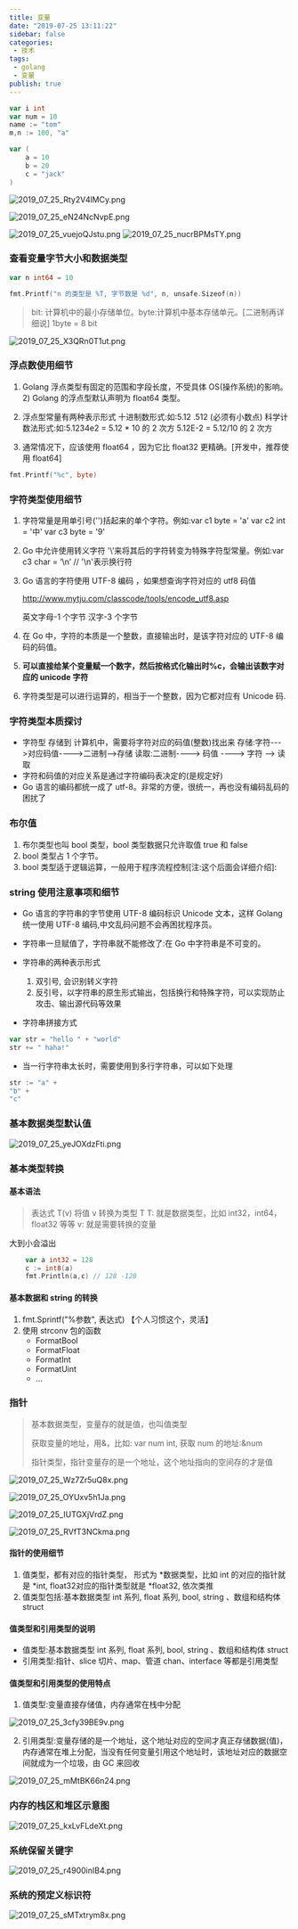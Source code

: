 ```yaml
---
title: 变量
date: "2019-07-25 13:11:22"
sidebar: false
categories:
 - 技术
tags:
 - golang
 - 变量
publish: true
---
```




```go
var i int
var num = 10
name := "tom"
m,n := 100, "a"

var (
	a = 10
    b = 20
    c = "jack"
)
```

![2019_07_25_Rty2V4lMCy.png](../images/2019_07_25_Rty2V4lMCy.png)

![2019_07_25_eN24NcNvpE.png](../images/2019_07_25_eN24NcNvpE.png)

![2019_07_25_vuejoQJstu.png](../images/2019_07_25_vuejoQJstu.png)
![2019_07_25_nucrBPMsTY.png](../images/2019_07_25_nucrBPMsTY.png)

### 查看变量字节大小和数据类型

```go
var n int64 = 10

fmt.Printf("n 的类型是 %T, 字节数是 %d", n, unsafe.Sizeof(n))
```

> bit: 计算机中的最小存储单位。byte:计算机中基本存储单元。[二进制再详细说] 1byte = 8 bit

![2019_07_25_X3QRn0T1ut.png](../images/2019_07_25_X3QRn0T1ut.png)

### 浮点数使用细节

1) Golang 浮点类型有固定的范围和字段长度，不受具体 OS(操作系统)的影响。 2) Golang 的浮点型默认声明为 float64 类型。 

3) 浮点型常量有两种表示形式
 十进制数形式:如:5.12 .512 (必须有小数点) 科学计数法形式:如:5.1234e2 = 5.12 * 10 的 2 次方 5.12E-2 = 5.12/10 的 2 次方 

4) 通常情况下，应该使用 float64 ，因为它比 float32 更精确。[开发中，推荐使用 float64] 

```go
fmt.Printf("%c", byte)
```



### 字符类型使用细节 

1. 字符常量是用单引号('')括起来的单个字符。例如:var c1 byte = 'a' var c2 int = '中' var c3 byte = '9' 

2. Go 中允许使用转义字符 '\’来将其后的字符转变为特殊字符型常量。例如:var c3 char = ‘\n’ // '\n'表示换行符 

3. Go 语言的字符使用 UTF-8 编码 ，如果想查询字符对应的 utf8 码值 

   http://www.mytju.com/classcode/tools/encode_utf8.asp 

   英文字母-1 个字节 汉字-3 个字节 

4. 在 Go 中，字符的本质是一个整数，直接输出时，是该字符对应的 UTF-8 编码的码值。

5. **可以直接给某个变量赋一个数字，然后按格式化输出时%c，会输出该数字对应的 unicode 字符** 

6. 字符类型是可以进行运算的，相当于一个整数，因为它都对应有 Unicode 码.



### 字符类型本质探讨 

- 字符型 存储到 计算机中，需要将字符对应的码值(整数)找出来 存储:字符--->对应码值---->二进制-->存储
   读取:二进制----> 码值 ----> 字符 --> 读取 
- 字符和码值的对应关系是通过字符编码表决定的(是规定好)
- Go 语言的编码都统一成了 utf-8。非常的方便，很统一，再也没有编码乱码的困扰了 



### 布尔值

1. 布尔类型也叫 bool 类型，bool 类型数据只允许取值 true 和 false
2.  bool 类型占 1 个字节。
3.  bool 类型适于逻辑运算，一般用于程序流程控制[注:这个后面会详细介绍]:



### string 使用注意事项和细节

-  Go 语言的字符串的字节使用 UTF-8 编码标识 Unicode 文本，这样 Golang 统一使用 UTF-8 编码,中文乱码问题不会再困扰程序员。

- 字符串一旦赋值了，字符串就不能修改了:在 Go 中字符串是不可变的。

- 字符串的两种表示形式

  1. 双引号, 会识别转义字符
  2. 反引号，以字符串的原生形式输出，包括换行和特殊字符，可以实现防止攻击、输出源代码等效果

- 字符串拼接方式

```go
var str = "hello " + "world"
str += " haha!"
```

- 当一行字符串太长时，需要使用到多行字符串，可以如下处理

```go
str := "a" +
"b" + 
"c"
```

  

### 基本数据类型默认值

![2019_07_25_yeJOXdzFti.png](../images/2019_07_25_yeJOXdzFti.png)

### 基本类型转换

#### 基本语法

> 表达式 T(v) 将值 v 转换为类型 T
> T: 就是数据类型，比如 int32，int64，float32 等等
> v: 就是需要转换的变量



大到小会溢出

```go
	var a int32 = 128
	c := int8(a)
	fmt.Println(a,c) // 128 -128
```





#### 基本数据和 string 的转换

1. fmt.Sprintf("%参数", 表达式) 【个人习惯这个，灵活】
2. 使用 strconv 包的函数
   - FormatBool
   - FormatFloat
   - FormatInt
   - FormatUint
   - ...



### 指针

> 基本数据类型，变量存的就是值，也叫值类型
>
> 获取变量的地址，用&，比如: var num int, 获取 num 的地址:&num
>
> 指针类型，指针变量存的是一个地址，这个地址指向的空间存的才是值


![2019_07_25_Wz7Zr5uQ8x.png](../images/2019_07_25_Wz7Zr5uQ8x.png)



![2019_07_25_OYUxv5h1Ja.png](../images/2019_07_25_OYUxv5h1Ja.png)

![2019_07_25_IUTGXjVrdZ.png](../images/2019_07_25_IUTGXjVrdZ.png)

![2019_07_25_RVfT3NCkma.png](../images/2019_07_25_RVfT3NCkma.png)

#### 指针的使用细节

1. 值类型，都有对应的指针类型， 形式为 *数据类型，比如 int 的对应的指针就是 *int, float32对应的指针类型就是 *float32, 依次类推
2. 值类型包括:基本数据类型 int 系列, float 系列, bool, string 、数组和结构体 struct



#### 值类型和引用类型的说明

- 值类型:基本数据类型 int 系列, float 系列, bool, string 、数组和结构体 struct
- 引用类型:指针、slice 切片、map、管道 chan、interface 等都是引用类型



#### 值类型和引用类型的使用特点

1. 值类型:变量直接存储值，内存通常在栈中分配

![2019_07_25_3cfy39BE9v.png](../images/2019_07_25_3cfy39BE9v.png)

2. 引用类型:变量存储的是一个地址，这个地址对应的空间才真正存储数据(值)，内存通常在堆上分配，当没有任何变量引用这个地址时，该地址对应的数据空间就成为一个垃圾，由 GC 来回收

![2019_07_25_mMtBK66n24.png](../images/2019_07_25_mMtBK66n24.png)



### 内存的栈区和堆区示意图

![2019_07_25_kxLvFLdeXt.png](../images/2019_07_25_kxLvFLdeXt.png)





### 系统保留关键字

![2019_07_25_r4900inIB4.png](../images/2019_07_25_r4900inIB4.png)



### 系统的预定义标识符
![2019_07_25_sMTxtrym8x.png](../images/2019_07_25_sMTxtrym8x.png)


